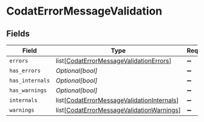 # CodatErrorMessageValidation


## Fields

| Field                                                                                                     | Type                                                                                                      | Required                                                                                                  | Description                                                                                               |
| --------------------------------------------------------------------------------------------------------- | --------------------------------------------------------------------------------------------------------- | --------------------------------------------------------------------------------------------------------- | --------------------------------------------------------------------------------------------------------- |
| `errors`                                                                                                  | list[[CodatErrorMessageValidationErrors](../../models/shared/codaterrormessagevalidationerrors.md)]       | :heavy_minus_sign:                                                                                        | N/A                                                                                                       |
| `has_errors`                                                                                              | *Optional[bool]*                                                                                          | :heavy_minus_sign:                                                                                        | N/A                                                                                                       |
| `has_internals`                                                                                           | *Optional[bool]*                                                                                          | :heavy_minus_sign:                                                                                        | N/A                                                                                                       |
| `has_warnings`                                                                                            | *Optional[bool]*                                                                                          | :heavy_minus_sign:                                                                                        | N/A                                                                                                       |
| `internals`                                                                                               | list[[CodatErrorMessageValidationInternals](../../models/shared/codaterrormessagevalidationinternals.md)] | :heavy_minus_sign:                                                                                        | N/A                                                                                                       |
| `warnings`                                                                                                | list[[CodatErrorMessageValidationWarnings](../../models/shared/codaterrormessagevalidationwarnings.md)]   | :heavy_minus_sign:                                                                                        | N/A                                                                                                       |